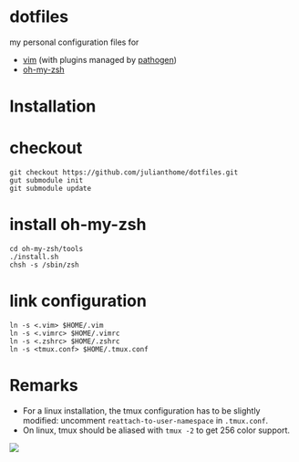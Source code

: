 # dotfiles

my personal configuration files for
- [vim](http://www.vim.org/) (with plugins managed by [pathogen](https://github.com/tpope/vim-pathogen))
- [oh-my-zsh](https://github.com/robbyrussell/oh-my-zsh)

# Installation

# checkout
```
git checkout https://github.com/julianthome/dotfiles.git
gut submodule init
git submodule update
```

# install oh-my-zsh
```
cd oh-my-zsh/tools
./install.sh
chsh -s /sbin/zsh
```

# link configuration
```
ln -s <.vim> $HOME/.vim
ln -s <.vimrc> $HOME/.vimrc
ln -s <.zshrc> $HOME/.zshrc
ln -s <tmux.conf> $HOME/.tmux.conf
```

# Remarks

* For a linux installation, the tmux configuration has
to be slightly modified: uncomment `reattach-to-user-namespace` in `.tmux.conf`.
* On linux, tmux should be aliased with `tmux -2` to get 256 color support.

![](https://www.dropbox.com/s/nyx0dfxxvaz1s3o/tmuxvimzsh.png?dl=1)
